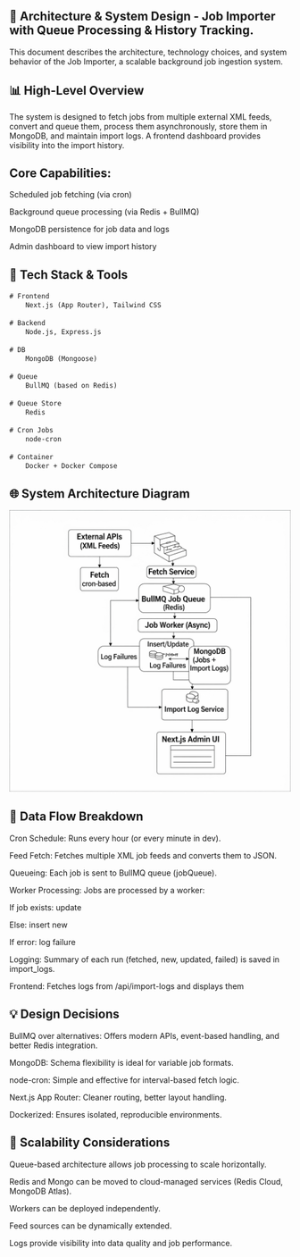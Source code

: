 ## 📏 Architecture & System Design - Job Importer with Queue Processing & History Tracking.

This document describes the architecture, technology choices, and system behavior of the Job Importer, a scalable background job ingestion system.


## 📊 High-Level Overview

The system is designed to fetch jobs from multiple external XML feeds, convert and queue them, process them asynchronously, store them in MongoDB, and maintain import logs. A frontend dashboard provides visibility into the import history.


## Core Capabilities:

Scheduled job fetching (via cron)

Background queue processing (via Redis + BullMQ)

MongoDB persistence for job data and logs

Admin dashboard to view import history



## 🔧 Tech Stack & Tools

    # Frontend
        Next.js (App Router), Tailwind CSS

    # Backend
        Node.js, Express.js

    # DB
        MongoDB (Mongoose)

    # Queue
        BullMQ (based on Redis)

    # Queue Store
        Redis

    # Cron Jobs
        node-cron

    # Container
        Docker + Docker Compose

## 🌐 System Architecture Diagram

![System Architecture](./architectrure-design.png)


## 🔄 Data Flow Breakdown
Cron Schedule: Runs every hour (or every minute in dev).

Feed Fetch: Fetches multiple XML job feeds and converts them to JSON.

Queueing: Each job is sent to BullMQ queue (jobQueue).

Worker Processing: Jobs are processed by a worker:

If job exists: update

Else: insert new

If error: log failure

Logging: Summary of each run (fetched, new, updated, failed) is saved in import_logs.

Frontend: Fetches logs from /api/import-logs and displays them


## 💡 Design Decisions
BullMQ over alternatives: Offers modern APIs, event-based handling, and better Redis integration.

MongoDB: Schema flexibility is ideal for variable job formats.

node-cron: Simple and effective for interval-based fetch logic.

Next.js App Router: Cleaner routing, better layout handling.

Dockerized: Ensures isolated, reproducible environments.


## 🚀 Scalability Considerations
Queue-based architecture allows job processing to scale horizontally.

Redis and Mongo can be moved to cloud-managed services (Redis Cloud, MongoDB Atlas).

Workers can be deployed independently.

Feed sources can be dynamically extended.

Logs provide visibility into data quality and job performance.

